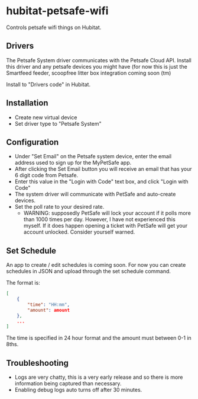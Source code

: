 # hubitat-petsafe-wifi
Controls petsafe wifi things on Hubitat.

## Drivers
The Petsafe System driver communicates with the Petsafe Cloud API.  Install this driver and any petsafe devices you might have (for now this is just the Smartfeed feeder, scoopfree litter box integration coming soon (tm)

Install to "Drivers code" in Hubitat.

## Installation
- Create new virtual device
- Set driver type to "Petsafe System"

## Configuration
- Under "Set Email" on the Petsafe system device, enter the email address used to sign up for the MyPetSafe app.
- After clicking the Set Email button you will receive an email that has your 6 digit code from Petsafe. 
- Enter this value in the "Login with Code" text box, and click "Login with Code"
- The system driver will communicate with PetSafe and auto-create devices.
- Set the poll rate to your desired rate.  
  - WARNING: supposedly PetSafe will lock your account if it polls more than 1000 times per day.  However, I have not experienced this myself.  If it does happen opening a ticket with PetSafe will get your account unlocked.  Consider yourself warned.

## Set Schedule
An app to create / edit schedules is coming soon.  For now you can create schedules in JSON and upload through the set schedule command.

The format is:
```json
[
    {
        "time": "HH:mm",
        "amount": amount
    },
    ...
]
```

The time is specified in 24 hour format and the amount must between 0-1 in 8ths.

## Troubleshooting
- Logs are very chatty, this is a very early release and so there is more information being captured than necessary.
- Enabling debug logs auto turns off after 30 minutes.
